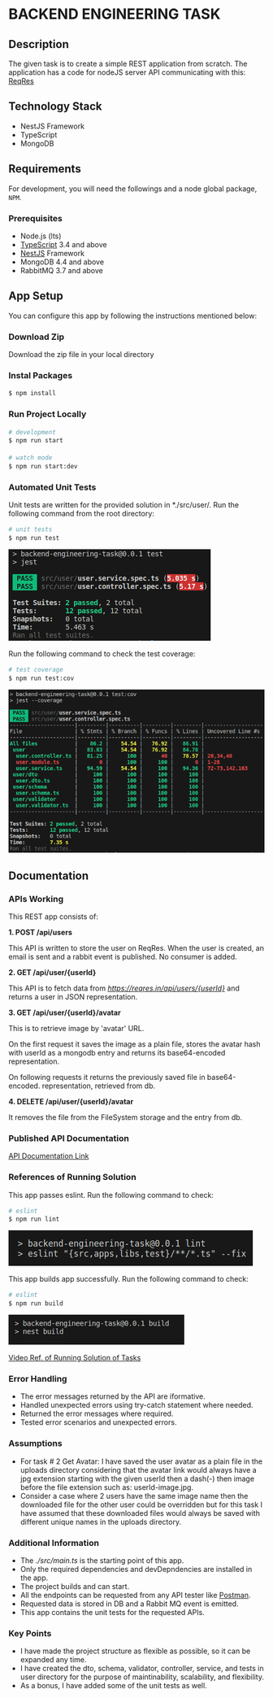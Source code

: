# **BACKEND ENGINEERING TASK**

## Description

The given task is to create a simple REST application from scratch. The application has a code for nodeJS server API communicating with this: [ReqRes](https://reqres.in/)

## Technology Stack

- NestJS Framework
- TypeScript
- MongoDB

## Requirements

For development, you will need the followings and a node global package, `NPM`.

### Prerequisites

- Node.js (lts)
- [TypeScript](https://www.typescriptlang.org/docs/) 3.4 and above
- [NestJS](https://docs.nestjs.com/) Framework
- MongoDB 4.4 and above
- RabbitMQ 3.7 and above

## App Setup

You can configure this app by following the instructions mentioned below:

### Download Zip

Download the zip file in your local directory

### Instal Packages

```bash
$ npm install
```

### Run Project Locally

```bash
# development
$ npm run start

# watch mode
$ npm run start:dev
```

### Automated Unit Tests

Unit tests are written for the provided solution in *./src/user/. Run the following command from the root directory:

```bash
# unit tests
$ npm run test
```
![Unit Tests](./references/test.png)

Run the following command to check the test coverage:

```bash
# test coverage
$ npm run test:cov
```

![Unit Tests Coverage](./references/cov.png)

## Documentation

### APIs Working

This REST app consists of:

**1. POST /api/users**

This API is written to store the user on ReqRes. When the user is created, an email is sent and a rabbit event is published. No consumer is added.

**2. GET /api/user/{userId}**

This API is to fetch data from _https://reqres.in/api/users/{userId}_ and returns a user in JSON representation.

**3. GET /api/user/{userId}/avatar**

This is to retrieve image by 'avatar' URL.

On the first request it saves the image as a plain file, stores the avatar hash with userId as a mongodb entry and returns its base64-encoded representation.

On following requests it returns the previously saved file in base64-encoded. representation, retrieved from db.

**4. DELETE /api/user/{userId}/avatar**

It removes the file from the FileSystem storage and the entry from db.

### Published API Documentation

[API Documentation Link](https://documenter.getpostman.com/view/29288262/2sA3Bn4rkD)

### References of Running Solution

This app passes eslint. Run the following command to check:

```bash
# eslint
$ npm run lint
```

![Eslint](./references/lint.png)

This app builds app successfully. Run the following command to check:

```bash
# eslint
$ npm run build
```

![Build](./references/build.png)


[Video Ref. of Running Solution of Tasks](https://www.loom.com/share/e4eb863f89ab4549bfe29ea5ed0f774b?sid=ed6ecb9c-9ac0-49dd-9afa-dc45153f0401)

### Error Handling

- The error messages returned by the API are iformative. 
- Handled unexpected errors using try-catch statement where needed.
- Returned the error messages where required.
- Tested error scenarios and unexpected errors.

### Assumptions

- For task # 2 Get Avatar: I have saved the user avatar as a plain file in the uploads directory considering that the avatar link would always have a jpg extension starting with the given userId then a dash(-) then image before the file extension such as: userId-image.jpg.
- Consider a case where 2 users have the same image name then the downloaded file for the other user could be overridden but for this task I have assumed that these downloaded files would always be saved with different unique names in the uploads directory.

### Additional Information

- The _./src/main.ts_ is the starting point of this app.
- Only the required dependencies and devDepndencies are installed in the app.  
- The project builds and can start.
- All the endpoints can be requested from any API tester like [Postman](https://www.postman.com/).
- Requested data is stored in DB and a Rabbit MQ event is emitted.
- This app contains the unit tests for the requested APIs.

### Key Points

- I have made the project structure as flexible as possible, so it can be expanded any time.
- I have created the dto, schema, validator, controller, service, and tests in user directory for the purpose of maintinability, scalability, and flexibility.
- As a bonus, I have added some of the unit tests as well.

